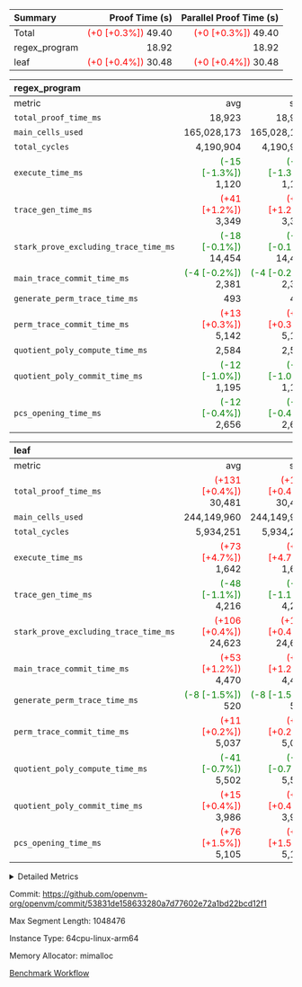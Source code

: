 | Summary | Proof Time (s) | Parallel Proof Time (s) |
|:---|---:|---:|
| Total | <span style='color: red'>(+0 [+0.3%])</span> 49.40 | <span style='color: red'>(+0 [+0.3%])</span> 49.40 |
| regex_program |  18.92 |  18.92 |
| leaf | <span style='color: red'>(+0 [+0.4%])</span> 30.48 | <span style='color: red'>(+0 [+0.4%])</span> 30.48 |


| regex_program |||||
|:---|---:|---:|---:|---:|
|metric|avg|sum|max|min|
| `total_proof_time_ms ` |  18,923 |  18,923 |  18,923 |  18,923 |
| `main_cells_used     ` |  165,028,173 |  165,028,173 |  165,028,173 |  165,028,173 |
| `total_cycles        ` |  4,190,904 |  4,190,904 |  4,190,904 |  4,190,904 |
| `execute_time_ms     ` | <span style='color: green'>(-15 [-1.3%])</span> 1,120 | <span style='color: green'>(-15 [-1.3%])</span> 1,120 | <span style='color: green'>(-15 [-1.3%])</span> 1,120 | <span style='color: green'>(-15 [-1.3%])</span> 1,120 |
| `trace_gen_time_ms   ` | <span style='color: red'>(+41 [+1.2%])</span> 3,349 | <span style='color: red'>(+41 [+1.2%])</span> 3,349 | <span style='color: red'>(+41 [+1.2%])</span> 3,349 | <span style='color: red'>(+41 [+1.2%])</span> 3,349 |
| `stark_prove_excluding_trace_time_ms` | <span style='color: green'>(-18 [-0.1%])</span> 14,454 | <span style='color: green'>(-18 [-0.1%])</span> 14,454 | <span style='color: green'>(-18 [-0.1%])</span> 14,454 | <span style='color: green'>(-18 [-0.1%])</span> 14,454 |
| `main_trace_commit_time_ms` | <span style='color: green'>(-4 [-0.2%])</span> 2,381 | <span style='color: green'>(-4 [-0.2%])</span> 2,381 | <span style='color: green'>(-4 [-0.2%])</span> 2,381 | <span style='color: green'>(-4 [-0.2%])</span> 2,381 |
| `generate_perm_trace_time_ms` |  493 |  493 |  493 |  493 |
| `perm_trace_commit_time_ms` | <span style='color: red'>(+13 [+0.3%])</span> 5,142 | <span style='color: red'>(+13 [+0.3%])</span> 5,142 | <span style='color: red'>(+13 [+0.3%])</span> 5,142 | <span style='color: red'>(+13 [+0.3%])</span> 5,142 |
| `quotient_poly_compute_time_ms` |  2,584 |  2,584 |  2,584 |  2,584 |
| `quotient_poly_commit_time_ms` | <span style='color: green'>(-12 [-1.0%])</span> 1,195 | <span style='color: green'>(-12 [-1.0%])</span> 1,195 | <span style='color: green'>(-12 [-1.0%])</span> 1,195 | <span style='color: green'>(-12 [-1.0%])</span> 1,195 |
| `pcs_opening_time_ms ` | <span style='color: green'>(-12 [-0.4%])</span> 2,656 | <span style='color: green'>(-12 [-0.4%])</span> 2,656 | <span style='color: green'>(-12 [-0.4%])</span> 2,656 | <span style='color: green'>(-12 [-0.4%])</span> 2,656 |

| leaf |||||
|:---|---:|---:|---:|---:|
|metric|avg|sum|max|min|
| `total_proof_time_ms ` | <span style='color: red'>(+131 [+0.4%])</span> 30,481 | <span style='color: red'>(+131 [+0.4%])</span> 30,481 | <span style='color: red'>(+131 [+0.4%])</span> 30,481 | <span style='color: red'>(+131 [+0.4%])</span> 30,481 |
| `main_cells_used     ` |  244,149,960 |  244,149,960 |  244,149,960 |  244,149,960 |
| `total_cycles        ` |  5,934,251 |  5,934,251 |  5,934,251 |  5,934,251 |
| `execute_time_ms     ` | <span style='color: red'>(+73 [+4.7%])</span> 1,642 | <span style='color: red'>(+73 [+4.7%])</span> 1,642 | <span style='color: red'>(+73 [+4.7%])</span> 1,642 | <span style='color: red'>(+73 [+4.7%])</span> 1,642 |
| `trace_gen_time_ms   ` | <span style='color: green'>(-48 [-1.1%])</span> 4,216 | <span style='color: green'>(-48 [-1.1%])</span> 4,216 | <span style='color: green'>(-48 [-1.1%])</span> 4,216 | <span style='color: green'>(-48 [-1.1%])</span> 4,216 |
| `stark_prove_excluding_trace_time_ms` | <span style='color: red'>(+106 [+0.4%])</span> 24,623 | <span style='color: red'>(+106 [+0.4%])</span> 24,623 | <span style='color: red'>(+106 [+0.4%])</span> 24,623 | <span style='color: red'>(+106 [+0.4%])</span> 24,623 |
| `main_trace_commit_time_ms` | <span style='color: red'>(+53 [+1.2%])</span> 4,470 | <span style='color: red'>(+53 [+1.2%])</span> 4,470 | <span style='color: red'>(+53 [+1.2%])</span> 4,470 | <span style='color: red'>(+53 [+1.2%])</span> 4,470 |
| `generate_perm_trace_time_ms` | <span style='color: green'>(-8 [-1.5%])</span> 520 | <span style='color: green'>(-8 [-1.5%])</span> 520 | <span style='color: green'>(-8 [-1.5%])</span> 520 | <span style='color: green'>(-8 [-1.5%])</span> 520 |
| `perm_trace_commit_time_ms` | <span style='color: red'>(+11 [+0.2%])</span> 5,037 | <span style='color: red'>(+11 [+0.2%])</span> 5,037 | <span style='color: red'>(+11 [+0.2%])</span> 5,037 | <span style='color: red'>(+11 [+0.2%])</span> 5,037 |
| `quotient_poly_compute_time_ms` | <span style='color: green'>(-41 [-0.7%])</span> 5,502 | <span style='color: green'>(-41 [-0.7%])</span> 5,502 | <span style='color: green'>(-41 [-0.7%])</span> 5,502 | <span style='color: green'>(-41 [-0.7%])</span> 5,502 |
| `quotient_poly_commit_time_ms` | <span style='color: red'>(+15 [+0.4%])</span> 3,986 | <span style='color: red'>(+15 [+0.4%])</span> 3,986 | <span style='color: red'>(+15 [+0.4%])</span> 3,986 | <span style='color: red'>(+15 [+0.4%])</span> 3,986 |
| `pcs_opening_time_ms ` | <span style='color: red'>(+76 [+1.5%])</span> 5,105 | <span style='color: red'>(+76 [+1.5%])</span> 5,105 | <span style='color: red'>(+76 [+1.5%])</span> 5,105 | <span style='color: red'>(+76 [+1.5%])</span> 5,105 |



<details>
<summary>Detailed Metrics</summary>

| group | num_segments | keygen_time_ms | commit_exe_time_ms |
| --- | --- | --- | --- |
| regex_program | 1 | 618 | 43 | 

| group | air_name | quotient_deg | interactions | constraints |
| --- | --- | --- | --- | --- |
| leaf | AccessAdapterAir<2> | 4 | 5 | 12 | 
| leaf | AccessAdapterAir<4> | 4 | 5 | 12 | 
| leaf | AccessAdapterAir<8> | 4 | 5 | 12 | 
| leaf | FriReducedOpeningAir | 4 | 35 | 59 | 
| leaf | NativePoseidon2Air<BabyBearParameters>, 1> | 4 | 31 | 302 | 
| leaf | PhantomAir | 4 | 3 | 4 | 
| leaf | ProgramAir | 1 | 1 | 4 | 
| leaf | VariableRangeCheckerAir | 1 | 1 | 4 | 
| leaf | VmAirWrapper<BranchNativeAdapterAir, BranchEqualCoreAir<1> | 2 | 11 | 23 | 
| leaf | VmAirWrapper<JalNativeAdapterAir, JalCoreAir> | 4 | 7 | 6 | 
| leaf | VmAirWrapper<NativeAdapterAir<2, 0>, PublicValuesCoreAir> | 4 | 11 | 23 | 
| leaf | VmAirWrapper<NativeAdapterAir<2, 1>, FieldArithmeticCoreAir> | 4 | 15 | 23 | 
| leaf | VmAirWrapper<NativeLoadStoreAdapterAir<1>, NativeLoadStoreCoreAir<1> | 4 | 15 | 20 | 
| leaf | VmAirWrapper<NativeLoadStoreAdapterAir<4>, NativeLoadStoreCoreAir<4> | 4 | 15 | 20 | 
| leaf | VmAirWrapper<NativeVectorizedAdapterAir<4>, FieldExtensionCoreAir> | 4 | 15 | 23 | 
| leaf | VmConnectorAir | 4 | 3 | 8 | 
| leaf | VolatileBoundaryAir | 4 | 4 | 16 | 
| regex_program | AccessAdapterAir<16> | 2 | 5 | 14 | 
| regex_program | AccessAdapterAir<2> | 2 | 5 | 14 | 
| regex_program | AccessAdapterAir<32> | 2 | 5 | 14 | 
| regex_program | AccessAdapterAir<4> | 2 | 5 | 14 | 
| regex_program | AccessAdapterAir<64> | 2 | 5 | 14 | 
| regex_program | AccessAdapterAir<8> | 2 | 5 | 14 | 
| regex_program | BitwiseOperationLookupAir<8> | 2 | 2 | 4 | 
| regex_program | KeccakVmAir | 2 | 321 | 4,571 | 
| regex_program | MemoryMerkleAir<8> | 2 | 4 | 40 | 
| regex_program | PersistentBoundaryAir<8> | 2 | 3 | 6 | 
| regex_program | PhantomAir | 2 | 3 | 5 | 
| regex_program | Poseidon2PeripheryAir<BabyBearParameters>, 1> | 2 | 1 | 286 | 
| regex_program | ProgramAir | 1 | 1 | 4 | 
| regex_program | RangeTupleCheckerAir<2> | 1 | 1 | 4 | 
| regex_program | VariableRangeCheckerAir | 1 | 1 | 4 | 
| regex_program | VmAirWrapper<Rv32BaseAluAdapterAir, BaseAluCoreAir<4, 8> | 2 | 19 | 43 | 
| regex_program | VmAirWrapper<Rv32BaseAluAdapterAir, LessThanCoreAir<4, 8> | 2 | 17 | 39 | 
| regex_program | VmAirWrapper<Rv32BaseAluAdapterAir, ShiftCoreAir<4, 8> | 2 | 23 | 90 | 
| regex_program | VmAirWrapper<Rv32BranchAdapterAir, BranchEqualCoreAir<4> | 2 | 11 | 25 | 
| regex_program | VmAirWrapper<Rv32BranchAdapterAir, BranchLessThanCoreAir<4, 8> | 2 | 13 | 41 | 
| regex_program | VmAirWrapper<Rv32CondRdWriteAdapterAir, Rv32JalLuiCoreAir> | 2 | 10 | 22 | 
| regex_program | VmAirWrapper<Rv32HintStoreAdapterAir, Rv32HintStoreCoreAir> | 2 | 15 | 17 | 
| regex_program | VmAirWrapper<Rv32JalrAdapterAir, Rv32JalrCoreAir> | 2 | 16 | 20 | 
| regex_program | VmAirWrapper<Rv32LoadStoreAdapterAir, LoadSignExtendCoreAir<4, 8> | 2 | 18 | 33 | 
| regex_program | VmAirWrapper<Rv32LoadStoreAdapterAir, LoadStoreCoreAir<4> | 2 | 17 | 38 | 
| regex_program | VmAirWrapper<Rv32MultAdapterAir, DivRemCoreAir<4, 8> | 2 | 25 | 88 | 
| regex_program | VmAirWrapper<Rv32MultAdapterAir, MulHCoreAir<4, 8> | 2 | 24 | 38 | 
| regex_program | VmAirWrapper<Rv32MultAdapterAir, MultiplicationCoreAir<4, 8> | 2 | 19 | 26 | 
| regex_program | VmAirWrapper<Rv32RdWriteAdapterAir, Rv32AuipcCoreAir> | 2 | 11 | 15 | 
| regex_program | VmConnectorAir | 2 | 3 | 9 | 

| group | air_name | idx | rows | prep_cols | perm_cols | main_cols | cells |
| --- | --- | --- | --- | --- | --- | --- | --- |
| leaf | AccessAdapterAir<2> | 0 | 2,097,152 |  | 16 | 11 | 56,623,104 | 
| leaf | AccessAdapterAir<4> | 0 | 1,048,576 |  | 16 | 13 | 30,408,704 | 
| leaf | AccessAdapterAir<8> | 0 | 131,072 |  | 16 | 17 | 4,325,376 | 
| leaf | FriReducedOpeningAir | 0 | 1,048,576 |  | 76 | 64 | 146,800,640 | 
| leaf | NativePoseidon2Air<BabyBearParameters>, 1> | 0 | 65,536 |  | 36 | 348 | 25,165,824 | 
| leaf | PhantomAir | 0 | 32,768 |  | 8 | 6 | 458,752 | 
| leaf | ProgramAir | 0 | 262,144 |  | 8 | 10 | 4,718,592 | 
| leaf | VariableRangeCheckerAir | 0 | 262,144 | 2 | 8 | 1 | 2,359,296 | 
| leaf | VmAirWrapper<BranchNativeAdapterAir, BranchEqualCoreAir<1> | 0 | 2,097,152 |  | 28 | 23 | 106,954,752 | 
| leaf | VmAirWrapper<JalNativeAdapterAir, JalCoreAir> | 0 | 131,072 |  | 12 | 10 | 2,883,584 | 
| leaf | VmAirWrapper<NativeAdapterAir<2, 0>, PublicValuesCoreAir> | 0 | 64 |  | 16 | 23 | 2,496 | 
| leaf | VmAirWrapper<NativeAdapterAir<2, 1>, FieldArithmeticCoreAir> | 0 | 4,194,304 |  | 20 | 30 | 209,715,200 | 
| leaf | VmAirWrapper<NativeLoadStoreAdapterAir<1>, NativeLoadStoreCoreAir<1> | 0 | 2,097,152 |  | 36 | 25 | 127,926,272 | 
| leaf | VmAirWrapper<NativeLoadStoreAdapterAir<4>, NativeLoadStoreCoreAir<4> | 0 | 65,536 |  | 36 | 34 | 4,587,520 | 
| leaf | VmAirWrapper<NativeVectorizedAdapterAir<4>, FieldExtensionCoreAir> | 0 | 131,072 |  | 20 | 40 | 7,864,320 | 
| leaf | VmConnectorAir | 0 | 2 | 1 | 8 | 4 | 24 | 
| leaf | VolatileBoundaryAir | 0 | 1,048,576 |  | 8 | 11 | 19,922,944 | 

| group | air_name | segment | rows | prep_cols | perm_cols | main_cols | cells |
| --- | --- | --- | --- | --- | --- | --- | --- |
| regex_program | AccessAdapterAir<2> | 0 | 64 |  | 24 | 11 | 2,240 | 
| regex_program | AccessAdapterAir<4> | 0 | 32 |  | 24 | 13 | 1,184 | 
| regex_program | AccessAdapterAir<8> | 0 | 131,072 |  | 24 | 17 | 5,373,952 | 
| regex_program | BitwiseOperationLookupAir<8> | 0 | 65,536 | 3 | 8 | 2 | 655,360 | 
| regex_program | KeccakVmAir | 0 | 32 |  | 1,288 | 3,164 | 142,464 | 
| regex_program | MemoryMerkleAir<8> | 0 | 131,072 |  | 20 | 32 | 6,815,744 | 
| regex_program | PersistentBoundaryAir<8> | 0 | 131,072 |  | 12 | 20 | 4,194,304 | 
| regex_program | PhantomAir | 0 | 512 |  | 12 | 6 | 9,216 | 
| regex_program | Poseidon2PeripheryAir<BabyBearParameters>, 1> | 0 | 16,384 |  | 8 | 300 | 5,046,272 | 
| regex_program | ProgramAir | 0 | 131,072 |  | 8 | 10 | 2,359,296 | 
| regex_program | RangeTupleCheckerAir<2> | 0 | 524,288 | 2 | 8 | 1 | 4,718,592 | 
| regex_program | VariableRangeCheckerAir | 0 | 262,144 | 2 | 8 | 1 | 2,359,296 | 
| regex_program | VmAirWrapper<Rv32BaseAluAdapterAir, BaseAluCoreAir<4, 8> | 0 | 2,097,152 |  | 80 | 36 | 243,269,632 | 
| regex_program | VmAirWrapper<Rv32BaseAluAdapterAir, LessThanCoreAir<4, 8> | 0 | 65,536 |  | 40 | 37 | 5,046,272 | 
| regex_program | VmAirWrapper<Rv32BaseAluAdapterAir, ShiftCoreAir<4, 8> | 0 | 262,144 |  | 52 | 53 | 27,525,120 | 
| regex_program | VmAirWrapper<Rv32BranchAdapterAir, BranchEqualCoreAir<4> | 0 | 524,288 |  | 48 | 26 | 38,797,312 | 
| regex_program | VmAirWrapper<Rv32BranchAdapterAir, BranchLessThanCoreAir<4, 8> | 0 | 262,144 |  | 56 | 32 | 23,068,672 | 
| regex_program | VmAirWrapper<Rv32CondRdWriteAdapterAir, Rv32JalLuiCoreAir> | 0 | 131,072 |  | 44 | 18 | 8,126,464 | 
| regex_program | VmAirWrapper<Rv32HintStoreAdapterAir, Rv32HintStoreCoreAir> | 0 | 16,384 |  | 36 | 26 | 1,015,808 | 
| regex_program | VmAirWrapper<Rv32JalrAdapterAir, Rv32JalrCoreAir> | 0 | 131,072 |  | 36 | 28 | 8,388,608 | 
| regex_program | VmAirWrapper<Rv32LoadStoreAdapterAir, LoadSignExtendCoreAir<4, 8> | 0 | 1,024 |  | 76 | 35 | 113,664 | 
| regex_program | VmAirWrapper<Rv32LoadStoreAdapterAir, LoadStoreCoreAir<4> | 0 | 2,097,152 |  | 72 | 40 | 234,881,024 | 
| regex_program | VmAirWrapper<Rv32MultAdapterAir, DivRemCoreAir<4, 8> | 0 | 128 |  | 104 | 57 | 20,608 | 
| regex_program | VmAirWrapper<Rv32MultAdapterAir, MulHCoreAir<4, 8> | 0 | 256 |  | 100 | 39 | 35,584 | 
| regex_program | VmAirWrapper<Rv32MultAdapterAir, MultiplicationCoreAir<4, 8> | 0 | 65,536 |  | 80 | 31 | 7,274,496 | 
| regex_program | VmAirWrapper<Rv32RdWriteAdapterAir, Rv32AuipcCoreAir> | 0 | 65,536 |  | 28 | 21 | 3,211,264 | 
| regex_program | VmConnectorAir | 0 | 2 | 1 | 12 | 4 | 32 | 

| group | idx | trace_gen_time_ms | total_proof_time_ms | total_cycles | total_cells | stark_prove_excluding_trace_time_ms | quotient_poly_compute_time_ms | quotient_poly_commit_time_ms | perm_trace_commit_time_ms | pcs_opening_time_ms | main_trace_commit_time_ms | main_cells_used | generate_perm_trace_time_ms | execute_time_ms |
| --- | --- | --- | --- | --- | --- | --- | --- | --- | --- | --- | --- | --- | --- | --- |
| leaf | 0 | 4,216 | 30,481 | 5,934,251 | 750,717,400 | 24,623 | 5,502 | 3,986 | 5,037 | 5,105 | 4,470 | 244,149,960 | 520 | 1,642 | 

| group | segment | trace_gen_time_ms | total_proof_time_ms | total_cycles | total_cells | stark_prove_excluding_trace_time_ms | quotient_poly_compute_time_ms | quotient_poly_commit_time_ms | perm_trace_commit_time_ms | pcs_opening_time_ms | main_trace_commit_time_ms | main_cells_used | generate_perm_trace_time_ms | execute_time_ms |
| --- | --- | --- | --- | --- | --- | --- | --- | --- | --- | --- | --- | --- | --- | --- |
| regex_program | 0 | 3,349 | 18,923 | 4,190,904 | 632,452,480 | 14,454 | 2,584 | 1,195 | 5,142 | 2,656 | 2,381 | 165,028,173 | 493 | 1,120 | 

</details>


Commit: https://github.com/openvm-org/openvm/commit/53831de158633280a7d77602e72a1bd22bcd12f1

Max Segment Length: 1048476

Instance Type: 64cpu-linux-arm64

Memory Allocator: mimalloc

[Benchmark Workflow](https://github.com/openvm-org/openvm/actions/runs/12850922470)
